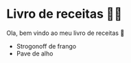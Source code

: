 # Livro de receitas :man_cook:

Ola, bem vindo ao meu livro de receitas :wave:

- Strogonoff de frango
- Pave de alho